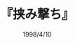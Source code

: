 ---
title: "『挟み撃ち』"
description: "20年前に北九州から上京した時に着ていた旧陸軍の外套の行方を求めて、昔の下宿先を訪ねる1日の間に、主人公の心中には、生まれ育った朝鮮北部で迎えた敗戦、九州の親の郷里への帰還、学生時代の下宿生活などが、脱線をくり返しながら次々に展開する。
他者との関係の中に自己存在の根拠を見出そうとする思考の運動を、独特の饒舌体で綴った傑作長篇。"
date: 1998/4/10
shorttitle: ""
authors: ['']
publishDate: ""
ENTRYTYPE: "基礎演習テキスト100"
series:
- 早稲田大学必修基礎演習テキスト100(2020年度)
tags: 
- 
category: 
- 
# publisher: "Self-Published"
image: 
pinned : true
draft: false
hideToc: false
enableToc: true
enableTocContent: false
copyright: "All rights reserved"
---